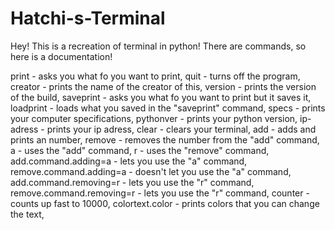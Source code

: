 # Hatchi-s-Terminal
Hey! This is a recreation of terminal in python! There are commands, so here is a documentation!

print -  asks you what fo you want to print,
quit - turns off the program,
creator - prints the name of the creator of this,
version - prints the version of the build,
saveprint - asks you what fo you want to print but it saves it,
loadprint - loads what you saved in the "saveprint" command,
specs - prints your computer specifications,
pythonver - prints your python version,
ip-adress - prints your ip adress,
clear - clears your terminal,
add - adds and prints an number,
remove - removes the number from the "add" command,
a - uses the "add" command,
r - uses the "remove" command,
add.command.adding=a - lets you use the "a" command,
remove.command.adding=a - doesn't let you use the "a" command,
add.command.removing=r - lets you use the "r" command,
remove.command.removing=r - lets you use the "r" command,
counter - counts up fast to 10000,
colortext.color - prints colors that you can change the text,
